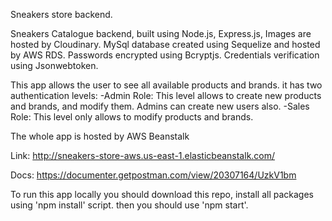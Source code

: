 Sneakers store backend.

Sneakers Catalogue backend, built using Node.js, Express.js,
Images are hosted by Cloudinary.
MySql database created using Sequelize and hosted by AWS RDS.
Passwords encrypted using Bcryptjs.
Credentials verification using Jsonwebtoken.

This app allows the user to see all available products and brands. it has two authentication levels:
-Admin Role: This level allows to create new products and brands, and modify them. Admins can create new users also.
-Sales Role: This level only allows to modify products and brands.

The whole app is hosted by AWS Beanstalk

Link: http://sneakers-store-aws.us-east-1.elasticbeanstalk.com/

Docs: https://documenter.getpostman.com/view/20307164/UzkV1bm

To run this app locally you should download this repo, install all packages using 'npm install' script. then you should use 'npm start'.
